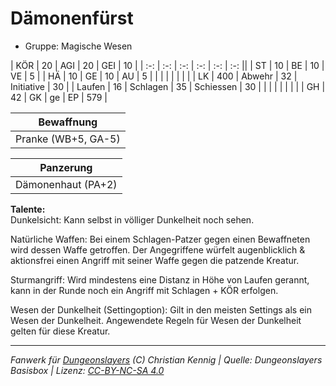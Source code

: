 # Dämonenfürst  
- Gruppe: Magische Wesen  

| KÖR    | 20  | AGI      | 20 | GEI        | 10  |
| :-: | :-: | :-: | :-: | :-: | :-: ||
| ST     | 10  | BE       | 10 | VE         | 5   |
| HÄ     | 10  | GE       | 10 | AU         | 5   |
|        |     |          |    |            |     |
| LK     | 400 | Abwehr   | 32 | Initiative | 30  |
| Laufen | 16  | Schlagen | 35 | Schiessen  | 30  |
|        |     |          |    |            |     |
| GH     | 42  | GK       | ge | EP         | 579 |


| Bewaffnung |
| --- |
| Pranke (WB+5, GA-5) |


| Panzerung |
| --- |
| Dämonenhaut (PA+2) |


**Talente:**  
Dunkelsicht: Kann selbst in völliger Dunkelheit noch sehen.

Natürliche Waffen: Bei einem Schlagen-Patzer gegen einen Bewaffneten wird dessen Waffe getroffen. Der Angegriffene würfelt augenblicklich & aktionsfrei einen Angriff mit seiner Waffe gegen die patzende Kreatur.

Sturmangriff: Wird mindestens eine Distanz in Höhe von Laufen gerannt, kann in der Runde noch ein Angriff mit Schlagen + KÖR erfolgen.

Wesen der Dunkelheit (Settingoption): Gilt in den meisten Settings als ein Wesen der Dunkelheit. Angewendete Regeln für Wesen der Dunkelheit gelten für diese Kreatur.





___
*Fanwerk für [Dungeonslayers](https://www.dungeonslayers.net/) (C) Christian Kennig | Quelle: Dungeonslayers Basisbox | Lizenz: [CC-BY-NC-SA 4.0](https://creativecommons.org/licenses/by-nc-sa/4.0/deed.de)*